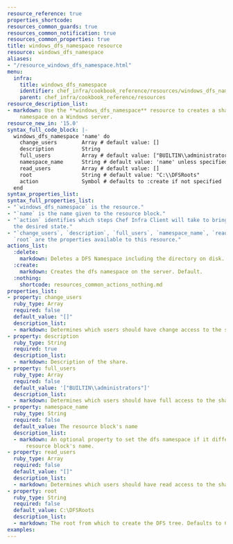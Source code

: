 ```yaml
---
resource_reference: true
properties_shortcode: 
resources_common_guards: true
resources_common_notification: true
resources_common_properties: true
title: windows_dfs_namespace resource
resource: windows_dfs_namespace
aliases:
- "/resource_windows_dfs_namespace.html"
menu:
  infra:
    title: windows_dfs_namespace
    identifier: chef_infra/cookbook_reference/resources/windows_dfs_namespace windows_dfs_namespace
    parent: chef_infra/cookbook_reference/resources
resource_description_list:
- markdown: Use the **windows_dfs_namespace** resource to creates a share and DFS
    namespace on a Windows server.
resource_new_in: '15.0'
syntax_full_code_block: |-
  windows_dfs_namespace 'name' do
    change_users        Array # default value: []
    description         String
    full_users          Array # default value: ["BUILTIN\\administrators"]
    namespace_name      String # default value: 'name' unless specified
    read_users          Array # default value: []
    root                String # default value: "C:\\DFSRoots"
    action              Symbol # defaults to :create if not specified
  end
syntax_properties_list: 
syntax_full_properties_list:
- "`windows_dfs_namespace` is the resource."
- "`name` is the name given to the resource block."
- "`action` identifies which steps Chef Infra Client will take to bring the node into
  the desired state."
- "`change_users`, `description`, `full_users`, `namespace_name`, `read_users`, and
  `root` are the properties available to this resource."
actions_list:
  :delete:
    markdown: Deletes a DFS Namespace including the directory on disk.
  :create:
    markdown: Creates the dfs namespace on the server. Default.
  :nothing:
    shortcode: resources_common_actions_nothing.md
properties_list:
- property: change_users
  ruby_type: Array
  required: false
  default_value: "[]"
  description_list:
  - markdown: Determines which users should have change access to the share.
- property: description
  ruby_type: String
  required: true
  description_list:
  - markdown: Description of the share.
- property: full_users
  ruby_type: Array
  required: false
  default_value: '["BUILTIN\\administrators"]'
  description_list:
  - markdown: Determines which users should have full access to the share.
- property: namespace_name
  ruby_type: String
  required: false
  default_value: The resource block's name
  description_list:
  - markdown: An optional property to set the dfs namespace if it differs from the
      resource block's name.
- property: read_users
  ruby_type: Array
  required: false
  default_value: "[]"
  description_list:
  - markdown: Determines which users should have read access to the share.
- property: root
  ruby_type: String
  required: false
  default_value: C:\DFSRoots
  description_list:
  - markdown: The root from which to create the DFS tree. Defaults to C:\DFSRoots.
examples: 
---
```

